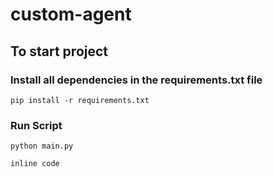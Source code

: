# custom-agent

## To start project

### Install all dependencies in the requirements.txt file
```pip install -r requirements.txt```

### Run Script
```python main.py```

`inline code`
